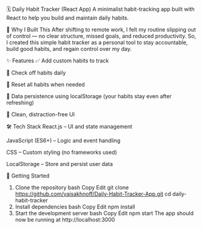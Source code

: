 🗓️ Daily Habit Tracker (React App)
A minimalist habit-tracking app built with React to help you build and maintain daily habits.

📌 Why I Built This
After shifting to remote work, I felt my routine slipping out of control — no clear structure, missed goals, and reduced productivity. So, I created this simple habit tracker as a personal tool to stay accountable, build good habits, and regain control over my day.

✨ Features
✅ Add custom habits to track

📆 Check off habits daily

🔄 Reset all habits when needed

💾 Data persistence using localStorage (your habits stay even after refreshing)

🧼 Clean, distraction-free UI

🛠️ Tech Stack
React.js – UI and state management

JavaScript (ES6+) – Logic and event handling

CSS – Custom styling (no frameworks used)

LocalStorage – Store and persist user data

🚀 Getting Started
1. Clone the repository
bash
Copy
Edit
git clone https://github.com/vaisakhnoff/Daily-Habit-Tracker-App.git
cd daily-habit-tracker
2. Install dependencies
bash
Copy
Edit
npm install
3. Start the development server
bash
Copy
Edit
npm start
The app should now be running at http://localhost:3000

